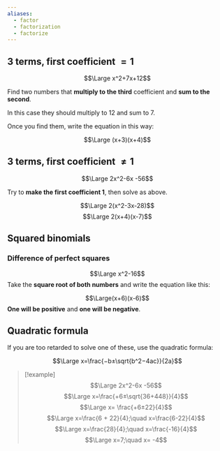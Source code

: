 ```yaml
---
aliases:
  - factor
  - factorization
  - factorize
---
```

## 3 terms, first coefficient $= 1$

$$\Large x^2+7x+12$$

Find two numbers that **multiply to the third** coefficient and **sum to the second**.

In this case they should multiply to 12 and sum to 7.

Once you find them, write the equation in this way:

$$\Large (x+3)(x+4)$$

## 3 terms, first coefficient $\neq 1$

$$\Large 2x^2-6x -56$$

Try to **make the first coefficient 1**, then solve as above.

$$\Large 2(x^2-3x-28)$$
$$\Large 2(x+4)(x-7)$$

## Squared binomials

### Difference of perfect squares

$$\Large x^2-16$$
Take the **square root of both numbers** and write the equation like this:

$$\Large(x+6)(x-6)$$
**One will be positive** and **one will be negative**.


## Quadratic formula

If you are too retarded to solve one of these, use the quadratic formula:

$$\Large x=\frac{−b±\sqrt{b^2−4ac}}{2a}$$

> [!example]
> $$\Large 2x^2-6x -56$$
> $$\Large x=\frac{+6±\sqrt{36+448}}{4}$$
> $$\Large x= \frac{+6±22}{4}$$
> $$\Large x=\frac{6 + 22}{4};\quad x=\frac{6-22}{4}$$
> $$\Large x=\frac{28}{4};\quad x=\frac{-16}{4}$$
> $$\Large x=7;\quad x= -4$$

